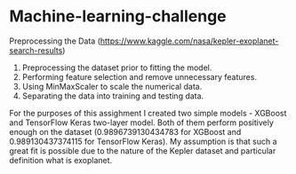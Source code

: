 # Machine-learning-challenge

Preprocessing the Data (https://www.kaggle.com/nasa/kepler-exoplanet-search-results)

1. Preprocessing the dataset prior to fitting the model.
2. Performing feature selection and remove unnecessary features.
3. Using MinMaxScaler to scale the numerical data.
4. Separating the data into training and testing data.


For the purposes of this assighment I created two simple models - XGBoost and TensorFlow Keras two-layer model.
Both of them perform positively enough on the dataset (0.9896739130434783 for XGBoost and 0.989130437374115 for TensorFlow Keras).
My assumption is that such a great fit is possible due to the nature of the Kepler dataset and particular definition what is exoplanet.




